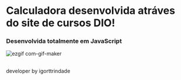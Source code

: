 <html>
<h1>Calculadora desenvolvida atráves do site de cursos DIO!</h1>
<h3>Desenvolvida totalmente em JavaScript</h3>

![ezgif com-gif-maker](https://user-images.githubusercontent.com/82827198/214180514-e9db5bb5-b16d-48e4-a4af-96b934259db9.gif)
  
  <br>
  developer by igorttrindade
